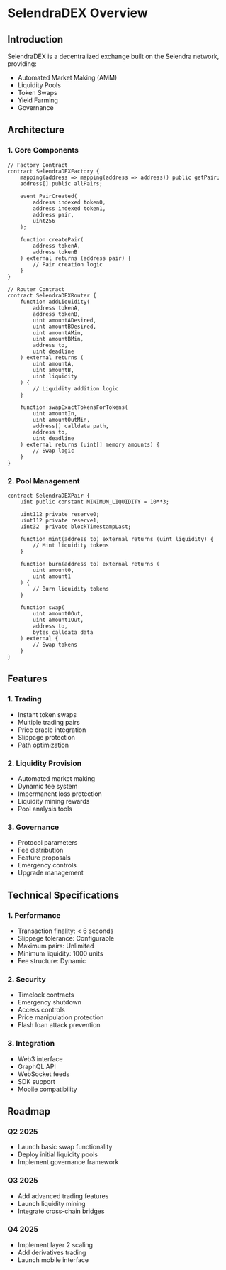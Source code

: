# SelendraDEX Overview

## Introduction

SelendraDEX is a decentralized exchange built on the Selendra network, providing:
- Automated Market Making (AMM)
- Liquidity Pools
- Token Swaps
- Yield Farming
- Governance

## Architecture

### 1. Core Components
```solidity
// Factory Contract
contract SelendraDEXFactory {
    mapping(address => mapping(address => address)) public getPair;
    address[] public allPairs;
    
    event PairCreated(
        address indexed token0,
        address indexed token1,
        address pair,
        uint256
    );
    
    function createPair(
        address tokenA,
        address tokenB
    ) external returns (address pair) {
        // Pair creation logic
    }
}

// Router Contract
contract SelendraDEXRouter {
    function addLiquidity(
        address tokenA,
        address tokenB,
        uint amountADesired,
        uint amountBDesired,
        uint amountAMin,
        uint amountBMin,
        address to,
        uint deadline
    ) external returns (
        uint amountA,
        uint amountB,
        uint liquidity
    ) {
        // Liquidity addition logic
    }
    
    function swapExactTokensForTokens(
        uint amountIn,
        uint amountOutMin,
        address[] calldata path,
        address to,
        uint deadline
    ) external returns (uint[] memory amounts) {
        // Swap logic
    }
}
```

### 2. Pool Management
```solidity
contract SelendraDEXPair {
    uint public constant MINIMUM_LIQUIDITY = 10**3;
    
    uint112 private reserve0;
    uint112 private reserve1;
    uint32  private blockTimestampLast;
    
    function mint(address to) external returns (uint liquidity) {
        // Mint liquidity tokens
    }
    
    function burn(address to) external returns (
        uint amount0,
        uint amount1
    ) {
        // Burn liquidity tokens
    }
    
    function swap(
        uint amount0Out,
        uint amount1Out,
        address to,
        bytes calldata data
    ) external {
        // Swap tokens
    }
}
```

## Features

### 1. Trading
- Instant token swaps
- Multiple trading pairs
- Price oracle integration
- Slippage protection
- Path optimization

### 2. Liquidity Provision
- Automated market making
- Dynamic fee system
- Impermanent loss protection
- Liquidity mining rewards
- Pool analysis tools

### 3. Governance
- Protocol parameters
- Fee distribution
- Feature proposals
- Emergency controls
- Upgrade management

## Technical Specifications

### 1. Performance
- Transaction finality: < 6 seconds
- Slippage tolerance: Configurable
- Maximum pairs: Unlimited
- Minimum liquidity: 1000 units
- Fee structure: Dynamic

### 2. Security
- Timelock contracts
- Emergency shutdown
- Access controls
- Price manipulation protection
- Flash loan attack prevention

### 3. Integration
- Web3 interface
- GraphQL API
- WebSocket feeds
- SDK support
- Mobile compatibility

## Roadmap

### Q2 2025
- Launch basic swap functionality
- Deploy initial liquidity pools
- Implement governance framework

### Q3 2025
- Add advanced trading features
- Launch liquidity mining
- Integrate cross-chain bridges

### Q4 2025
- Implement layer 2 scaling
- Add derivatives trading
- Launch mobile interface
